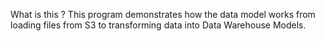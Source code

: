 What is this ?
This program demonstrates how the data model works from loading files from S3 to transforming data into Data Warehouse Models.
